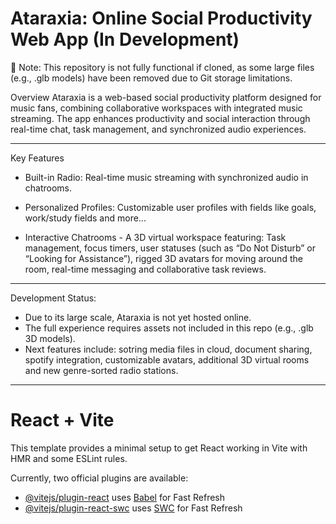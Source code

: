 # Ataraxia: Online Social Productivity Web App (In Development)
🚧 Note: This repository is not fully functional if cloned, as some large files (e.g., .glb models) have been removed due to Git storage limitations.

Overview
Ataraxia is a web-based social productivity platform designed for music fans, combining collaborative workspaces with integrated music streaming. The app enhances productivity and social interaction through real-time chat, task management, and synchronized audio experiences.
_________________________________________________________________________________
Key Features
- Built-in Radio: Real-time music streaming with synchronized audio in chatrooms.

- Personalized Profiles: Customizable user profiles with fields like goals, work/study fields and more...

- Interactive Chatrooms - A 3D virtual workspace featuring: Task management, focus timers, user statuses (such as “Do Not Disturb” or “Looking for Assistance”), rigged 3D avatars for moving around the room, real-time messaging and collaborative task reviews.
_________________________________________________________________________________
Development Status:
- Due to its large scale, Ataraxia is not yet hosted online.
- The full experience requires assets not included in this repo (e.g., .glb 3D models).
- Next features include: sotring media files in cloud, document sharing, spotify integration, customizable avatars, additional 3D virtual rooms and new genre-sorted radio stations.
_________________________________________________________________________________
# React + Vite

This template provides a minimal setup to get React working in Vite with HMR and some ESLint rules.

Currently, two official plugins are available:

- [@vitejs/plugin-react](https://github.com/vitejs/vite-plugin-react/blob/main/packages/plugin-react/README.md) uses [Babel](https://babeljs.io/) for Fast Refresh
- [@vitejs/plugin-react-swc](https://github.com/vitejs/vite-plugin-react-swc) uses [SWC](https://swc.rs/) for Fast Refresh
